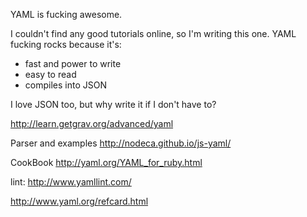 ---
---
YAML is fucking awesome.

I couldn't find any good tutorials online, so I'm writing this one. YAML fucking rocks because it's:

- fast and power to write
- easy to read
- compiles into JSON

I love JSON too, but why write it if I don't have to?


http://learn.getgrav.org/advanced/yaml


Parser and examples
http://nodeca.github.io/js-yaml/

CookBook
http://yaml.org/YAML_for_ruby.html



lint: http://www.yamllint.com/


http://www.yaml.org/refcard.html
